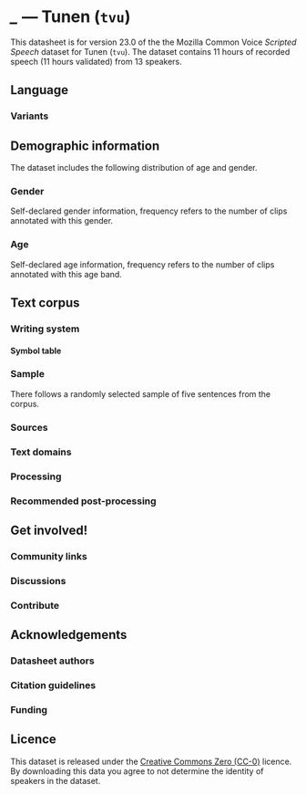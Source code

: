 # *_* &mdash; Tunen (`tvu`)

This datasheet is for version 23.0 of the the Mozilla Common Voice *Scripted Speech* dataset 
for Tunen (`tvu`). The dataset contains 11 hours of recorded
speech (11 hours validated) from 13 speakers.

## Language

<!-- {{LANGUAGE_DESCRIPTION}} -->
<!-- Provide a brief (1-2 paragraph) description of your language -->

### Variants 

<!-- {{VARIANT_DESCRIPTION}} -->
<!-- @ OPTIONAL @ -->
<!-- Describe the variants (MCV variants) of your language -->

## Demographic information
<!-- You can get a lot of the information in this section from https://analyzer.cv-toolbox.web.tr/browse -->
The dataset includes the following distribution of age and gender.

### Gender

Self-declared gender information, frequency refers to the number of clips annotated with this gender.

<!-- {{GENDER_TABLE}} -->
<!-- @ AUTOMATICALLY GENERATED @ -->
<!-- 
| Gender | Frequency |
|--------|-----------|
| male, masculine | ? |
| undeclared | ? |
| female, feminine | ? |
-->
### Age

Self-declared age information, frequency refers to the number of clips annotated with this age band.

<!-- {{AGE_TABLE}} -->
<!-- @ AUTOMATICALLY GENERATED @ -->
<!-- 
| Age band | Frequency |
|----------|-----------|
| teens | ? |
| twenties | ? |
| thirties | ? |
| fourties | ? |
| fifties | ? |
   ...if other age ranges are present in your data, add rows...
-->

## Text corpus

<!-- {{TEXT_CORPUS_DESCRIPTION}} -->
<!-- @ OPTIONAL @ -->
<!-- An overview of the text corpus, with information such as average length (in characters and words) of validated sentences. -->

### Writing system

<!-- {{WRITING_SYSTEM_DESCRIPTION}} -->
<!-- @ OPTIONAL @ -->
<!-- A description of the writing system (or writing systems) used in the text corpus -->

#### Symbol table

<!-- {{ALPHABET_TABLE}} -->
<!-- @ OPTIONAL @ -->
<!-- If the writing system is alphabetic, you can include the valid alphabet here -->

### Sample

There follows a randomly selected sample of five sentences from the corpus.

<!-- {{SENTENCES_SAMPLE}} -->

### Sources

<!-- {{SOURCES_LIST}} -->
<!-- @ OPTIONAL @ -->
<!-- A list of sentence sources, can be curated to the top-N -->

### Text domains

<!-- {{TEXT_DOMAIN_DESCRIPTION}} -->
<!-- @ OPTIONAL @ -->
<!-- What text domains are represented in the corpus? -->

### Processing

<!-- {{PROCESSING_DESCRIPTION}} -->
<!-- @ OPTIONAL @ -->
<!-- How has the text data been processed -->

### Recommended post-processing

<!-- {{RECOMMENDED_POSTPROCESSING_DESCRIPTION}} -->
<!-- @ OPTIONAL @ -->
<!-- What should people do before they use the data, for example Unicode normalisation -->

## Get involved!

### Community links

<!-- {{COMMUNITY_LINKS_LIST}} -->
<!-- @ OPTIONAL @ -->
<!-- Links to community chats / fora -->

### Discussions

<!-- {{DISCUSSION_LINKS_LIST}} -->
<!-- @ OPTIONAL @ -->
<!-- Any links to discussions, for example on Discourse or other fora or blogs can be included here -->

### Contribute

<!-- {{CONTRIBUTE_LINKS_LIST}} -->
<!-- Here you can include links for how to contribute to the dataset -->

## Acknowledgements

### Datasheet authors

<!-- {{DATASHEET_AUTHORS_LIST}} -->
<!-- A list in the format of: Your Name <email@email.com> -->

### Citation guidelines

<!-- {{CITATION_DESCRIPTION}} -->
<!-- @ OPTIONAL @ -->
<!-- If you published a paper and would like people to cite it, you can include the BiBTeX here -->

### Funding

<!-- {{FUNDING_DESCRIPTION}} -->
<!-- @ OPTIONAL @ -->
<!-- If you received any funding, you can include the acknowledgement here -->

## Licence

This dataset is released under the [Creative Commons Zero (CC-0)](https://creativecommons.org/public-domain/cc0/) licence. By downloading this data
you agree to not determine the identity of speakers in the dataset.

